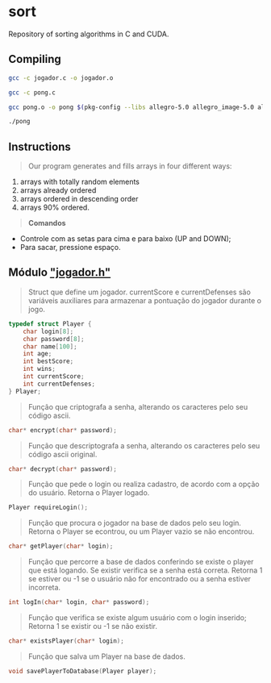 sort
====

Repository of sorting algorithms in C and CUDA.


## Compiling

``` bash
gcc -c jogador.c -o jogador.o

gcc -c pong.c

gcc pong.o -o pong $(pkg-config --libs allegro-5.0 allegro_image-5.0 allegro_font-5.0 allegro_ttf-5.0 allegro_primitives-5.0) jogador.p

./pong
```




## Instructions
> Our program generates and fills arrays in four different ways: 
  > 
  1. arrays with totally random elements
  2. arrays already ordered 
  3. arrays ordered in descending order 
  4. arrays 90% ordered.
	
  > **Comandos**
  - Controle com as setas para cima e para baixo (UP and DOWN);
  - Para sacar, pressione espaço.
  
  
  
## Módulo ["jogador.h"](https://github.com/icaroharry/pong/blob/master/jogador.c)
> Struct que define um jogador.
currentScore e currentDefenses são variáveis auxiliares para armazenar a pontuação do jogador durante o jogo.


``` c
typedef struct Player {
	char login[8];
    char password[8];
    char name[100];
    int age;
    int bestScore;
    int wins;
    int currentScore;
    int currentDefenses;
} Player;
```

> Função que criptografa a senha, alterando os caracteres pelo seu código ascii.

``` c
char* encrypt(char* password);
```

> Função que descriptografa a senha, alterando os caracteres pelo seu código ascii original.

``` c
char* decrypt(char* password);
```

> Função que pede o login ou realiza cadastro, de acordo com a opção do usuário.
Retorna o Player logado.

``` c
Player requireLogin();
```

> Função que procura o jogador na base de dados pelo seu login.
Retorna o Player se econtrou, ou um Player vazio se não encontrou.

``` c
char* getPlayer(char* login);
```

> Função que percorre a base de dados conferindo se existe o player que está logando. Se existir verifica se a senha está correta. Retorna 1 se estiver ou -1 se o usuário não for encontrado ou a senha estiver incorreta.

``` c
int logIn(char* login, char* password);
```

> Função que verifica se existe algum usuário com o login inserido;
Retorna 1 se existir ou -1 se não existir.

``` c
char* existsPlayer(char* login);
```
  
> Função que salva um Player na base de dados.

``` c
void savePlayerToDatabase(Player player);
```










